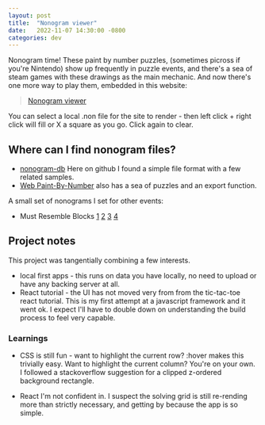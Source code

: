 ```yaml
---
layout: post
title:  "Nonogram viewer"
date:   2022-11-07 14:30:00 -0800
categories: dev
---
```


Nonogram time!  These paint by number puzzles, (sometimes picross if you're Nintendo) show up frequently in puzzle events,
and there's a sea of steam games with these drawings as the main mechanic.  And now there's one more way to play them, embedded in this website:

>   [Nonogram viewer][nono]

You can select a local .non file for the site to render - then left click + right click will fill or X a square as you go.  Click again to clear.

## Where can I find nonogram files?

- [nonogram-db][nonogram-db] Here on github I found a simple file format with a few related samples.
- [Web Paint-By-Number][webpbn] also has a sea of puzzles and an export function.

A small set of nonograms I set for other events:
- Must Resemble Blocks [1][blocks_1] [2][blocks_2] [3][blocks_3] [4][blocks_4]

## Project notes

This project was tangentially combining a few interests.

- local first apps - this runs on data you have locally, no need to upload or have any backing server at all.
- React tutorial - the UI has not moved very from from the tic-tac-toe react tutorial.  This is my first attempt at a javascript framework and it went ok.  I expect I'll have to double down on understanding the build process to feel very capable.


### Learnings

 - CSS is still fun - want to highlight the current row? :hover makes this trivially easy.  Want to highlight the current column? You're on your own.  I followed a stackoverflow suggestion for a clipped z-ordered background rectangle.

 - React I'm not confident in.  I suspect the solving grid is still re-rending more than strictly necessary, and getting by because the app is so simple.

[nono]: /nono/
[nonogram-db]: https://github.com/mikix/nonogram-db/tree/master/db/gnonograms
[webpbn]: https://webpbn.com/export.cgi

[blocks_1]: /assets/puzzfile/blocks_1.non
[blocks_2]: /assets/puzzfile/blocks_2.non
[blocks_3]: /assets/puzzfile/blocks_3.non
[blocks_4]: /assets/puzzfile/blocks_4.non
	